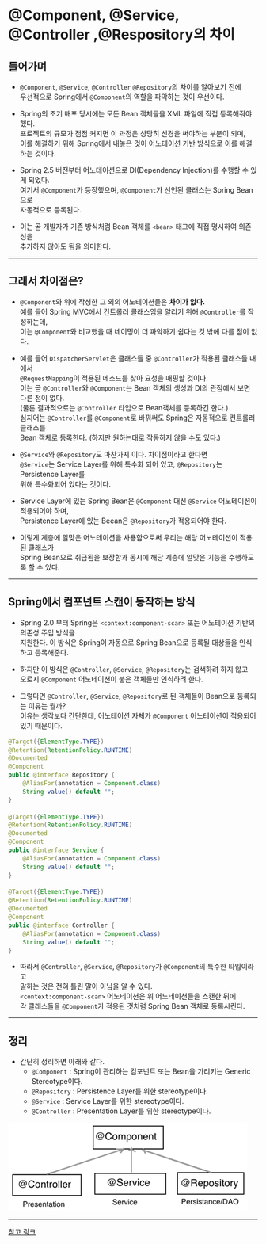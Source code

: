 <h1>@Component, @Service, @Controller ,@Respository의 차이</h1>

<h2>들어가며</h2>

* `@Component`, `@Service`, `@Controller` `@Repository`의 차이를 알아보기 전에   
  우선적으로 Spring에서 `@Component`의 역할을 파악하는 것이 우선이다.

* Spring의 초기 배포 당시에는 모든 Bean 객체들을 XML 파일에 직접 등록해줘야 했다.   
  프로젝트의 규모가 점점 커지면 이 과정은 상당히 신경을 써야하는 부분이 되며,   
  이를 해결하기 위해 Spring에서 내놓은 것이 어노테이션 기반 방식으로 이를 해결하는 것이다.

* Spring 2.5 버전부터 어노테이션으로 DI(Dependency Injection)를 수행할 수 있게 되었다.   
  여기서 `@Component`가 등장했으며, `@Component`가 선언된 클래스는 Spring Bean으로   
  자동적으로 등록된다.

* 이는 곧 개발자가 기존 방식처럼 Bean 객체를 `<bean>` 태그에 직접 명시하여 의존성을   
  추가하지 않아도 됨을 의미한다.
<hr/>

<h2>그래서 차이점은?</h2>

* `@Component`와 위에 작성한 그 외의 어노테이션들은 __차이가 없다.__   
  예를 들어 Spring MVC에서 컨트롤러 클래스임을 알리기 위해 `@Controller`를 작성하는데,   
  이는 `@Component`와 비교했을 때 네이밍이 더 파악하기 쉽다는 것 밖에 다를 점이 없다.

* 예를 들어 `DispatcherServlet`은 클래스들 중 `@Controller`가 적용된 클래스들 내에서   
  `@RequestMapping`이 적용된 메소드를 찾아 요청을 매핑할 것이다.   
  이는 곧 `@Controller`와 `@Component`는 Bean 객체의 생성과 DI의 관점에서 보면 다른 점이 없다.   
  (물론 결과적으로는 `@Controller` 타입으로 Bean객체를 등록하긴 한다.)   
  심지어는 `@Controller`를 `@Component`로 바꿔써도 Spring은 자동적으로 컨트롤러 클래스를   
  Bean 객체로 등록한다. (하지만 원하는대로 작동하지 않을 수도 있다.)

* `@Service`와 `@Repository`도 마찬가지 이다. 차이점이라고 한다면   
  `@Service`는 Service Layer를 위해 특수화 되어 있고, `@Repository`는 Persistence Layer를   
  위해 특수화되어 있다는 것이다.

* Service Layer에 있는 Spring Bean은 `@Component`  대신 `@Service` 어노테이션이 적용되어야 하며,   
  Persistence Layer에 있는 Beean은 `@Repository`가 적용되어야 한다.

* 이렇게 계층에 알맞은 어노테이션을 사용함으로써 우리는 해당 어노테이션이 적용된 클래스가   
  Spring Bean으로 취급됨을 보장함과 동시에 해당 계층에 알맞은 기능을 수행하도록 할 수 있다.
<hr/>

<h2>Spring에서 컴포넌트 스캔이 동작하는 방식</h2>

* Spring 2.0 부터 Spring은 `<context:component-scan>` 또는 어노테이션 기반의 의존성 주입 방식을   
  지원한다. 이 방식은 Spring이 자동으로 Spring Bean으로 등록될 대상들을 인식하고 등록해준다.

* 하지만 이 방식은 `@Controller`, `@Service`, `@Repository`는 검색하려 하지 않고   
  오로지 `@Component` 어노테이션이 붙은 객체들만 인식하려 한다.

* 그렇다면 `@Controller`, `@Service`, `@Repository`로 된 객체들이 Bean으로 등록되는 이유는 뭘까?   
  이유는 생각보다 간단한데, 어노테이션 자체가 `@Component` 어노테이션이 적용되어 있기 때문이다.
```java
@Target({ElementType.TYPE})
@Retention(RetentionPolicy.RUNTIME)
@Documented
@Component
public @interface Repository {
	@AliasFor(annotation = Component.class)
	String value() default "";
}

@Target({ElementType.TYPE})
@Retention(RetentionPolicy.RUNTIME)
@Documented
@Component
public @interface Service {
	@AliasFor(annotation = Component.class)
	String value() default "";
}

@Target({ElementType.TYPE})
@Retention(RetentionPolicy.RUNTIME)
@Documented
@Component
public @interface Controller {
	@AliasFor(annotation = Component.class)
	String value() default "";
}
```

* 따라서 `@Controller`, `@Service`, `@Repository`가 `@Component`의 특수한 타입이라고   
  말하는 것은 전혀 틀린 말이 아님을 알 수 있다.   
  `<context:component-scan>` 어노테이션은 위 어노테이션들을 스캔한 뒤에   
  각 클래스들을 `@Component`가 적용된 것처럼 Spring Bean 객체로 등록시킨다.
<hr/>

<h2>정리</h2>

* 간단히 정리하면 아래와 같다.
  * `@Component` : Spring이 관리하는 컴포넌트 또는 Bean을 가리키는 Generic Stereotype이다.
  * `@Repository` : Persistence Layer를 위한 stereotype이다.
  * `@Service` : Service Layer를 위한 stereotype이다.
  * `@Controller` : Presentation Layer를 위한 stereotype이다.

![](2021-01-29-16-22-30.png)

<hr/>

<a href="https://javarevisited.blogspot.com/2017/11/difference-between-component-service.html#ixzz6jcfPTt5s">참고 링크</a>